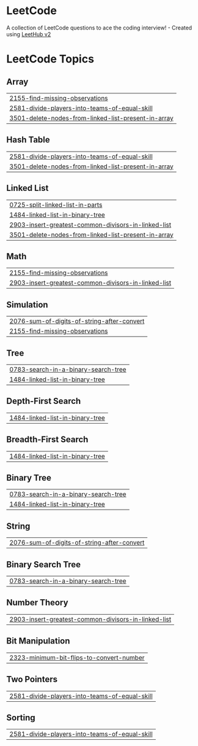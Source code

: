 # LeetCode
A collection of LeetCode questions to ace the coding interview! - Created using [LeetHub v2](https://github.com/arunbhardwaj/LeetHub-2.0)

<!---LeetCode Topics Start-->
# LeetCode Topics
## Array
|  |
| ------- |
| [2155-find-missing-observations](https://github.com/IshankNautiyal2123/LeetCode/tree/master/2155-find-missing-observations) |
| [2581-divide-players-into-teams-of-equal-skill](https://github.com/IshankNautiyal2123/LeetCode/tree/master/2581-divide-players-into-teams-of-equal-skill) |
| [3501-delete-nodes-from-linked-list-present-in-array](https://github.com/IshankNautiyal2123/LeetCode/tree/master/3501-delete-nodes-from-linked-list-present-in-array) |
## Hash Table
|  |
| ------- |
| [2581-divide-players-into-teams-of-equal-skill](https://github.com/IshankNautiyal2123/LeetCode/tree/master/2581-divide-players-into-teams-of-equal-skill) |
| [3501-delete-nodes-from-linked-list-present-in-array](https://github.com/IshankNautiyal2123/LeetCode/tree/master/3501-delete-nodes-from-linked-list-present-in-array) |
## Linked List
|  |
| ------- |
| [0725-split-linked-list-in-parts](https://github.com/IshankNautiyal2123/LeetCode/tree/master/0725-split-linked-list-in-parts) |
| [1484-linked-list-in-binary-tree](https://github.com/IshankNautiyal2123/LeetCode/tree/master/1484-linked-list-in-binary-tree) |
| [2903-insert-greatest-common-divisors-in-linked-list](https://github.com/IshankNautiyal2123/LeetCode/tree/master/2903-insert-greatest-common-divisors-in-linked-list) |
| [3501-delete-nodes-from-linked-list-present-in-array](https://github.com/IshankNautiyal2123/LeetCode/tree/master/3501-delete-nodes-from-linked-list-present-in-array) |
## Math
|  |
| ------- |
| [2155-find-missing-observations](https://github.com/IshankNautiyal2123/LeetCode/tree/master/2155-find-missing-observations) |
| [2903-insert-greatest-common-divisors-in-linked-list](https://github.com/IshankNautiyal2123/LeetCode/tree/master/2903-insert-greatest-common-divisors-in-linked-list) |
## Simulation
|  |
| ------- |
| [2076-sum-of-digits-of-string-after-convert](https://github.com/IshankNautiyal2123/LeetCode/tree/master/2076-sum-of-digits-of-string-after-convert) |
| [2155-find-missing-observations](https://github.com/IshankNautiyal2123/LeetCode/tree/master/2155-find-missing-observations) |
## Tree
|  |
| ------- |
| [0783-search-in-a-binary-search-tree](https://github.com/IshankNautiyal2123/LeetCode/tree/master/0783-search-in-a-binary-search-tree) |
| [1484-linked-list-in-binary-tree](https://github.com/IshankNautiyal2123/LeetCode/tree/master/1484-linked-list-in-binary-tree) |
## Depth-First Search
|  |
| ------- |
| [1484-linked-list-in-binary-tree](https://github.com/IshankNautiyal2123/LeetCode/tree/master/1484-linked-list-in-binary-tree) |
## Breadth-First Search
|  |
| ------- |
| [1484-linked-list-in-binary-tree](https://github.com/IshankNautiyal2123/LeetCode/tree/master/1484-linked-list-in-binary-tree) |
## Binary Tree
|  |
| ------- |
| [0783-search-in-a-binary-search-tree](https://github.com/IshankNautiyal2123/LeetCode/tree/master/0783-search-in-a-binary-search-tree) |
| [1484-linked-list-in-binary-tree](https://github.com/IshankNautiyal2123/LeetCode/tree/master/1484-linked-list-in-binary-tree) |
## String
|  |
| ------- |
| [2076-sum-of-digits-of-string-after-convert](https://github.com/IshankNautiyal2123/LeetCode/tree/master/2076-sum-of-digits-of-string-after-convert) |
## Binary Search Tree
|  |
| ------- |
| [0783-search-in-a-binary-search-tree](https://github.com/IshankNautiyal2123/LeetCode/tree/master/0783-search-in-a-binary-search-tree) |
## Number Theory
|  |
| ------- |
| [2903-insert-greatest-common-divisors-in-linked-list](https://github.com/IshankNautiyal2123/LeetCode/tree/master/2903-insert-greatest-common-divisors-in-linked-list) |
## Bit Manipulation
|  |
| ------- |
| [2323-minimum-bit-flips-to-convert-number](https://github.com/IshankNautiyal2123/LeetCode/tree/master/2323-minimum-bit-flips-to-convert-number) |
## Two Pointers
|  |
| ------- |
| [2581-divide-players-into-teams-of-equal-skill](https://github.com/IshankNautiyal2123/LeetCode/tree/master/2581-divide-players-into-teams-of-equal-skill) |
## Sorting
|  |
| ------- |
| [2581-divide-players-into-teams-of-equal-skill](https://github.com/IshankNautiyal2123/LeetCode/tree/master/2581-divide-players-into-teams-of-equal-skill) |
<!---LeetCode Topics End-->